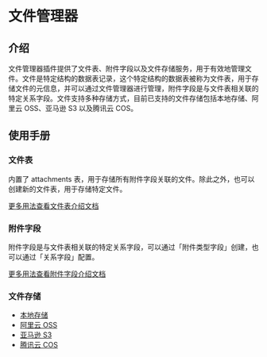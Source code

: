 # 文件管理器

<PluginInfo name="file-manager"></PluginInfo>

## 介绍

文件管理器插件提供了文件表、附件字段以及文件存储服务，用于有效地管理文件。文件是特定结构的数据表记录，这个特定结构的数据表被称为文件表，用于存储文件的元信息，并可以通过文件管理器进行管理，附件字段是与文件表相关联的特定关系字段。文件支持多种存储方式，目前已支持的文件存储包括本地存储、阿里云 OSS、亚马逊 S3 以及腾讯云 COS。

## 使用手册

### 文件表

内置了 attachments 表，用于存储所有附件字段关联的文件。除此之外，也可以创建新的文件表，用于存储特定文件。

[更多用法查看文件表介绍文档](/handbook/file-manager/file-collection)

### 附件字段

附件字段是与文件表相关联的特定关系字段，可以通过「附件类型字段」创建，也可以通过「关系字段」配置。

<p>

[更多用法查看附件字段介绍文档](/handbook/file-manager/field-attachment)

</p>

### 文件存储

- [本地存储](/handbook/file-manager/file-storage-local)
- [阿里云 OSS](/handbook/file-storage-oss)
- [亚马逊 S3](/handbook/file-storage-s3)
- [腾讯云 COS](/handbook/file-storage-cos)
